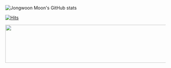 ![Jongwoon Moon's GitHub stats](https://github-readme-stats.vercel.app/api?username=bombo-dev&theme=highcontrast)  

[![Hits](https://hits.seeyoufarm.com/api/count/incr/badge.svg?url=https%3A%2F%2Fgithub.com%2Fbombo-dev%2F&count_bg=%2379C83D&title_bg=%23555555&icon=&icon_color=%23E7E7E7&title=hits&edge_flat=false)](https://hits.seeyoufarm.com)

<a href="https://github.com/devxb/gitanimals">
  <img src="https://render.gitanimals.org/lines/bombo-dev?pet-id=1" width="1000" height="120"/>
</a>
